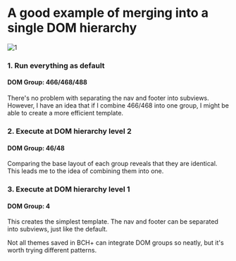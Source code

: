 # A good example of merging into a single DOM hierarchy
![1](https://github.com/user-attachments/assets/70ca0fb3-fb3c-4164-a7d7-7833b74a585c)

### 1. Run everything as default
#### DOM Group: 466/468/488
There's no problem with separating the nav and footer into subviews.
However, I have an idea that if I combine 466/468 into one group, I might be able to create a more efficient template.

### 2. Execute at DOM hierarchy level 2
#### DOM Group: 46/48
Comparing the base layout of each group reveals that they are identical. This leads me to the idea of ​​combining them into one.

### 3. Execute at DOM hierarchy level 1
#### DOM Group: 4
This creates the simplest template. The nav and footer can be separated into subviews, just like the default.

Not all themes saved in BCH+ can integrate DOM groups so neatly, but it's worth trying different patterns.
